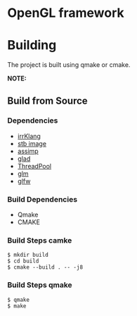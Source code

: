 # OpenGL framework


# Building

The project is built using qmake or cmake.

**NOTE:** 

## Build from Source

### Dependencies

* [irrKlang](https://www.ambiera.com/irrklang/index.html) 
* [stb image](https://github.com/nothings/stb/blob/master/stb_image.h)
* [assimp](https://github.com/assimp/assimp)
* [glad](https://github.com/Dav1dde/glad)
* [ThreadPool](https://github.com/progschj/ThreadPool)
* [glm](https://github.com/g-truc/glm)
* [glfw](https://github.com/glfw/glfw)

### Build Dependencies

- Qmake
- CMAKE

### Build Steps camke
```
$ mkdir build
$ cd build
$ cmake --build . -- -j8

```
### Build Steps qmake
```
$ qmake
$ make
```


